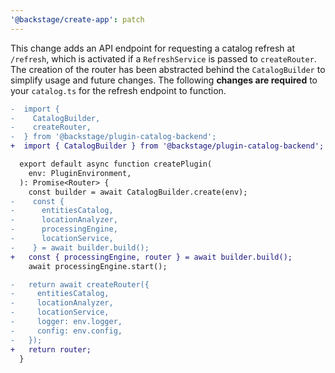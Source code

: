 ```yaml
---
'@backstage/create-app': patch
---
```


This change adds an API endpoint for requesting a catalog refresh at `/refresh`, which is activated if a `RefreshService` is passed to `createRouter`.
The creation of the router has been abstracted behind the `CatalogBuilder` to simplify usage and future changes. The following **changes are required** to your `catalog.ts` for the refresh endpoint to function.

```diff
-  import {
-    CatalogBuilder,
-    createRouter,
-  } from '@backstage/plugin-catalog-backend';
+  import { CatalogBuilder } from '@backstage/plugin-catalog-backend';

  export default async function createPlugin(
    env: PluginEnvironment,
  ): Promise<Router> {
    const builder = await CatalogBuilder.create(env);
-    const {
-      entitiesCatalog,
-      locationAnalyzer,
-      processingEngine,
-      locationService,
-    } = await builder.build();
+   const { processingEngine, router } = await builder.build();
    await processingEngine.start();

-   return await createRouter({
-     entitiesCatalog,
-     locationAnalyzer,
-     locationService,
-     logger: env.logger,
-     config: env.config,
-   });
+   return router;
  }
```
